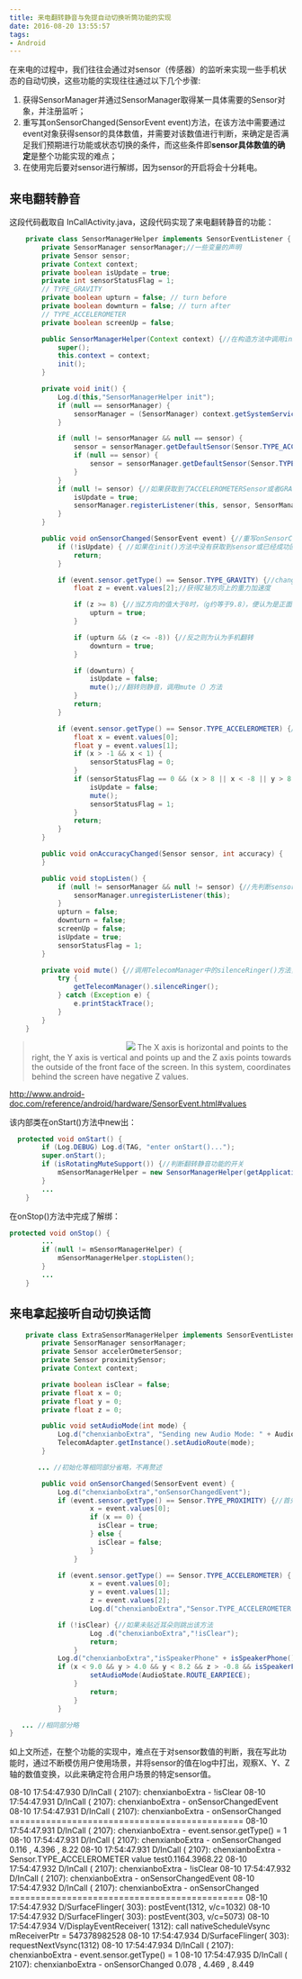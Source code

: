 ```yaml
---
title: 来电翻转静音与免提自动切换听筒功能的实现
date: 2016-08-20 13:55:57
tags:
- Android
---
```

在来电的过程中，我们往往会通过对sensor（传感器）的监听来实现一些手机状态的自动切换，这些功能的实现往往通过以下几个步骤:

 1. 获得SensorManager并通过SensorManager取得某一具体需要的Sensor对象，并注册监听；
 2. 重写其onSensorChanged(SensorEvent event)方法，在该方法中需要通过event对象获得sensor的具体数值，并需要对该数值进行判断，来确定是否满足我们预期进行功能或状态切换的条件，而这些条件即**sensor具体数值的确定**是整个功能实现的难点；
 3. 在使用完后要对sensor进行解绑，因为sensor的开启将会十分耗电。
 
## 来电翻转静音
 
这段代码截取自 InCallActivity.java，这段代码实现了来电翻转静音的功能：

``` java
    private class SensorManagerHelper implements SensorEventListener { // 声明一个实现了SensorEventListener接口内部类
        private SensorManager sensorManager;//一些变量的声明
        private Sensor sensor;
        private Context context;
        private boolean isUpdate = true;
        private int sensorStatusFlag = 1;
        // TYPE_GRAVITY
        private boolean upturn = false; // turn before
        private boolean downturn = false; // turn after
        // TYPE_ACCELEROMETER
        private boolean screenUp = false;

        public SensorManagerHelper(Context context) {//在构造方法中调用init()方法
            super();
            this.context = context;
            init();
        }

        private void init() {
            Log.d(this,"SensorManagerHelper init");
            if (null == sensorManager) {
                sensorManager = (SensorManager) context.getSystemService(Context.SENSOR_SERVICE);//取得SensorManager对象
            }

            if (null != sensorManager && null == sensor) {
                sensor = sensorManager.getDefaultSensor(Sensor.TYPE_ACCELEROMETER);//优先选择ACCELEROMETERSensor（加速度传感器）
                if (null == sensor) {
                    sensor = sensorManager.getDefaultSensor(Sensor.TYPE_GRAVITY);//如果没有ACCELEROMETERSensor就尝试去获取GRAVITYSensor（重力传感器）
                }
            }
            if (null != sensor) {//如果获取到了ACCELEROMETERSensor或者GRAVITYSensor 就讲标志位设为true并注册监听
                isUpdate = true;
                sensorManager.registerListener(this, sensor, SensorManager.SENSOR_DELAY_NORMAL);
            }
        }

        public void onSensorChanged(SensorEvent event) {//重写onSensorChanged(SensorEvent event)方法
            if (!isUpdate) { //如果在init()方法中没有获取到sensor或已经成功回调了一次change方法就直接跳出
                return;
            }

            if (event.sensor.getType() == Sensor.TYPE_GRAVITY) {//change事件为GRAVITYSensor
                float z = event.values[2];//获得Z轴方向上的重力加速度

                if (z >= 8) {//当Z方向的值大于8时，（g约等于9.8），便认为是正面手机朝上的状态
                    upturn = true;
                }

                if (upturn && (z <= -8)) {//反之则为认为手机翻转
                    downturn = true;
                }

                if (downturn) {
                    isUpdate = false;
                    mute();//翻转则静音，调用mute（）方法
                }
                return;
            }

            if (event.sensor.getType() == Sensor.TYPE_ACCELEROMETER) {//为ACCELEROMETERSensro的情况
                float x = event.values[0];
                float y = event.values[1];
                if (x > -1 && x < 1) {
                    sensorStatusFlag = 0;
                }
                if (sensorStatusFlag == 0 && (x > 8 || x < -8 || y > 8 || y < -8)) {//这里这个判断的意思是，开始时手机为水平状态，X方向无重力加度度，当来电后，若用户翻转手机，在翻转过程中，必然会出现重力加速度全部分到X或Y轴的情况（可以拿手机自己演示一下）
                    isUpdate = false;
                    mute();
                    sensorStatusFlag = 1;
                }
                return;
            }
        }

        public void onAccuracyChanged(Sensor sensor, int accuracy) {
        }

        public void stopListen() {
            if (null != sensorManager && null != sensor) {//先判断sensorManager和sensor是否为空，不空则解绑
                sensorManager.unregisterListener(this);
            }
            upturn = false;
            downturn = false;
            screenUp = false;
            isUpdate = true;
            sensorStatusFlag = 1;
        }

        private void mute() {//调用TelecomManager中的silenceRinger()方法，实现静音
            try {
                getTelecomManager().silenceRinger();
            } catch (Exception e) {
                e.printStackTrace();
            }
        }
    }

```

>  　　　　　　　　　　　　![](http://www.android-doc.com/images/axis_device.png)
The X axis is horizontal and points to the right, the Y axis is vertical and points up and the Z axis points towards the outside of the front face of the screen. In this system, coordinates behind the screen have negative Z values.

http://www.android-doc.com/reference/android/hardware/SensorEvent.html#values

该内部类在onStart()方法中new出：

``` java
  protected void onStart() {
        if (Log.DEBUG) Log.d(TAG, "enter onStart()...");
        super.onStart();
        if (isRotatingMuteSupport()) {//判断翻转静音功能的开关
            mSensorManagerHelper = new SensorManagerHelper(getApplicationContext());
        }
        ...
    }
``` 
在onStop()方法中完成了解绑：
``` java
protected void onStop() {
        ...
        if (null != mSensorManagerHelper) {
            mSensorManagerHelper.stopListen();
        }
        ...
    }
```
## 来电拿起接听自动切换话筒
``` java
    private class ExtraSensorManagerHelper implements SensorEventListener {
        private SensorManager sensorManager;
        private Sensor accelerOmeterSensor;
        private Sensor proximitySensor;
        private Context context;

        private boolean isClear = false;
        private float x = 0;
        private float y = 0;
        private float z = 0;

        public void setAudioMode(int mode) {
            Log.d("chenxianboExtra", "Sending new Audio Mode: " + AudioState.audioRouteToString(mode));
            TelecomAdapter.getInstance().setAudioRoute(mode);
        }

       ... //初始化等相同部分省略，不再赘述

        public void onSensorChanged(SensorEvent event) {
            Log.d("chenxianboExtra","onSensorChangedEvent");
            if (event.sensor.getType() == Sensor.TYPE_PROXIMITY) {//首先判断是否贴近
                    x = event.values[0];
                    if (x == 0) {
                      isClear = true;
                    } else {
                      isClear = false;
                    }
                }

            if (event.sensor.getType() == Sensor.TYPE_ACCELEROMETER) {
                    x = event.values[0];
                    y = event.values[1];
                    z = event.values[2];
                    Log.d("chenxianboExtra","Sensor.TYPE_ACCELEROMETER value "  + x + y + z);

            if (!isClear) {//如果未贴近耳朵则跳出该方法
                    Log .d("chenxianboExtra","!isClear");
                    return;
                }
            Log.d("chenxianboExtra","isSpeakerPhone" + isSpeakerPhone());
            if (x < 9.0 && y > 4.0 && y < 8.2 && z > -0.8 && isSpeakerPhone()) {//当用户手机贴近了耳朵，并以一定的角度持手机时且当前为免提状态，则认为符合条件，切换为听筒状态
                    setAudioMode(AudioState.ROUTE_EARPIECE);
                }
                    return;
                }
            }

   ... //相同部分略
}
```
如上文所述，在整个功能的实现中，难点在于对sensor数值的判断，我在写此功能时，通过不断模仿用户使用场景，并将sensor的值在log中打出，观察X、Y、Z轴的数值变换，以此来确定符合用户场景的特定sensor值。
> 
08-10 17:54:47.930 D/InCall  ( 2107): chenxianboExtra - !isClear
08-10 17:54:47.931 D/InCall  ( 2107): chenxianboExtra - onSensorChangedEvent
08-10 17:54:47.931 D/InCall  ( 2107): chenxianboExtra - onSensorChanged  =============================================
08-10 17:54:47.931 D/InCall  ( 2107): chenxianboExtra - event.sensor.getType() = 1
08-10 17:54:47.931 D/InCall  ( 2107): chenxianboExtra - onSensorChanged  0.116 , 4.396 , 8.22
08-10 17:54:47.931 D/InCall  ( 2107): chenxianboExtra - Sensor.TYPE_ACCELEROMETER value test0.1164.3968.22
08-10 17:54:47.932 D/InCall  ( 2107): chenxianboExtra - !isClear
08-10 17:54:47.932 D/InCall  ( 2107): chenxianboExtra - onSensorChangedEvent
08-10 17:54:47.932 D/InCall  ( 2107): chenxianboExtra - onSensorChanged  =============================================
08-10 17:54:47.932 D/SurfaceFlinger(  303): postEvent(1312, v/c=1032)
08-10 17:54:47.932 D/SurfaceFlinger(  303): postEvent(303, v/c=5073)
08-10 17:54:47.934 V/DisplayEventReceiver( 1312): call nativeScheduleVsync mReceiverPtr = 547378982528
08-10 17:54:47.934 D/SurfaceFlinger(  303): requestNextVsync(1312)
08-10 17:54:47.934 D/InCall  ( 2107): chenxianboExtra - event.sensor.getType() = 1
08-10 17:54:47.935 D/InCall  ( 2107): chenxianboExtra - onSensorChanged  0.078 , 4.469 , 8.449
>



